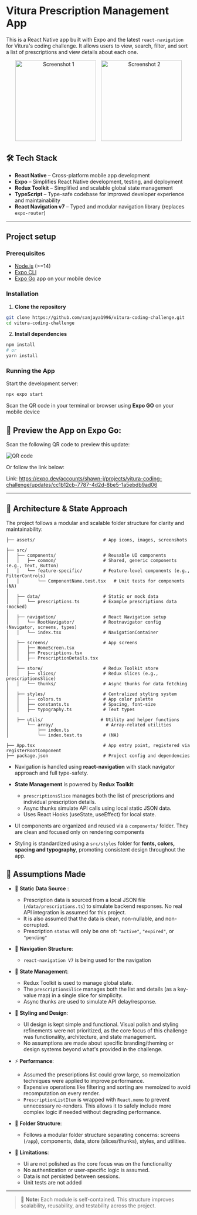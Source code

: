 # Vitura Prescription Management App

This is a React Native app built with Expo and the latest `react-navigation` for Vitura's coding challenge. It allows users to view, search, filter, and sort a list of prescriptions and view details about each one.

<p align="center">
  <img src="assets/screenshots/Screenshot1.png" alt="Screenshot 1" width="220" style="margin-right: 10px;" />
  <img src="assets/screenshots/Screenshot2.png" alt="Screenshot 2" width="220" />
</p>

## 🛠️ Tech Stack

- **React Native** – Cross-platform mobile app development
- **Expo** – Simplifies React Native development, testing, and deployment
- **Redux Toolkit** – Simplified and scalable global state management
- **TypeScript** – Type-safe codebase for improved developer experience and maintainability
- **React Navigation v7** – Typed and modular navigation library (replaces `expo-router`)

---

## Project setup

### Prerequisites

- [Node.js](https://nodejs.org/) (>=14)
- [Expo CLI](https://docs.expo.dev/get-started/installation/)
- [Expo Go](https://expo.dev/go) app on your mobile device


### Installation

1. **Clone the repository**
```bash
git clone https://github.com/sanjaya1996/vitura-coding-challenge.git
cd vitura-coding-challenge
```

2. **Install dependencies**

```bash
npm install
# or
yarn install
```

### Running the App

Start the development server:

```bash
npx expo start
```
Scan the QR code in your terminal or browser using **Expo GO**  on your mobile device

## 📱 Preview the App on Expo Go:

Scan the following QR code to preview this update:

![QR code](assets/screenshots/AppPreviewQRcode.png)

Or follow the link below: 

Link: https://expo.dev/accounts/shawn-j/projects/vitura-coding-challenge/updates/cc1b12cb-7787-4d2d-8be5-1a5ebdb9ad06


---
## 📐 Architecture & State Approach

The project follows a modular and scalable folder structure for clarity and maintainability:

```text
├── assets/                          # App icons, images, screenshots

├── src/
│   ├── components/                  # Reusable UI components
│   │   ├── common/                  # Shared, generic components (e.g., Text, Button)
│   │   └── feature-specific/        # Feature-level components (e.g., FilterControls)
│   │       └── ComponentName.test.tsx   # Unit tests for components (NA)
│
│   ├── data/                        # Static or mock data
│   │   └── prescriptions.ts         # Example prescriptions data (mocked)
│
│   ├── navigation/                  # React Navigation setup
│   │   └── RootNavigator/           # Rootnavigator config (Navigator, screens, types)
│   │   └── index.tsx                # NavigationContainer
│
│   ├── screens/                     # App screens
│   │   ├── HomeScreen.tsx           
│   │   ├── Prescriptions.tsx        
│   │   ├── PrescriptionDetails.tsx  
│
│   ├── store/                       # Redux Toolkit store
│   │   ├── slices/                  # Redux slices (e.g., prescriptionsSlice)
│   │   └── thunks/                  # Async thunks for data fetching
│
│   ├── styles/                      # Centralized styling system
│   │   ├── colors.ts                # App color palette
│   │   ├── constants.ts             # Spacing, font-size
│   │   ├── typography.ts            # Text types 
│
│   ├── utils/                      # Utility and helper functions
│       └── array/                    # Array-related utilities
│           ├── index.ts
│           └── index.test.ts        # (NA)

├── App.tsx                          # App entry point, registered via registerRootComponent
├── package.json                     # Project config and dependencies
```

- Navigation is handled using **react-navigation** with stack navigator approach and full type-safety.
- **State Management** is powered by **Redux Toolkit**:
  - `prescriptionsSlice` manages both the list of prescriptions and individual prescription details.
  - Async thunks simulate API calls using local static JSON data.
  - Uses React Hooks (useState, useEffect) for local state.
  
- UI components are organized and reused via a `components/` folder. They are clean and focused only on rendering components
- Styling is standardized using a `src/styles` folder for **fonts, colors, spacing and typography**, promoting consistent design throughout the app.


## 🤔 Assumptions Made

- 🔄 **Static Data Source** : 
    -  Prescription data is sourced from a local JSON file (`/data/prescriptions.ts`) to simulate backend responses. No real API integration is assumed for this project. 
    - It is also assumed that the data is clean, non-nullable, and non-corrupted. 
    - Prescription `status` will only be one of: `"active"`, `"expired"`, or `"pending"` 

- 🧭 **Navigation Structure**:
  - `react-navigation V7` is being used for the navigation 

- 🧠 **State Management**:
  - Redux Toolkit is used to manage global state.
  - The `prescriptionsSlice` manages both the list and details (as a key-value map) in a single slice for simplicity.
  - Async thunks are used to simulate API delay/response.

- 🎨 **Styling and Design**:
  -  UI design is kept simple and functional. Visual polish and styling refinements were not prioritized, as the core focus of this challenge was functionality, architecture, and state management.
  - No assumptions are made about specific branding/theming or design systems beyond what's provided in the challenge.

- ⚡ **Performance**: 

   - Assumed the prescriptions list could grow large, so memoization techniques were applied to improve performance.
  - Expensive operations like filtering and sorting are memoized to avoid recomputation on every render.
  - `PrescriptionListItem` is wrapped with `React.memo` to prevent unnecessary re-renders. This allows it to safely include more complex logic if needed without degrading performance.


- 🧱 **Folder Structure**:
  - Follows a modular folder structure separating concerns: screens (`/app`), components, data, store (slices/thunks), styles, and utilities.

- 🚫 **Limitations**:
  - Ui are not polished as the core focus was on the functionality 
  - No authentication or user-specific logic is assumed.
  - Data is not persisted between sessions.
  - Unit tests are not added 


---



> 📌 **Note:** Each module is self-contained. This structure improves scalability, reusability, and testability across the project.
